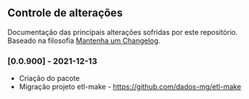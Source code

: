 ## Controle de alterações

Documentação das principais alterações sofridas por este repositório. Baseado na filosofia [Mantenha um Changelog](https://keepachangelog.com/pt-BR/1.0.0/).

### [0.0.900] - 2021-12-13

- Criação do pacote
- Migração projeto etl-make - https://github.com/dados-mg/etl-make
